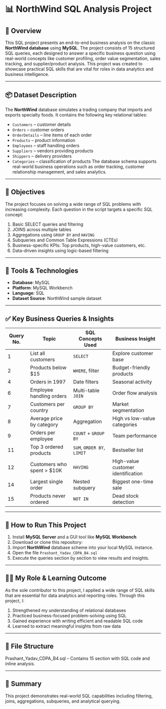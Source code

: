 # 📊 NorthWind SQL Analysis Project

## 🧠 Overview
This SQL project presents an end-to-end business analysis on the classic **NorthWind database** using **MySQL**.
The project consists of 15 structured SQL queries, each designed to answer a specific business question using real-world concepts like customer profiling, 
order value segmentation, sales tracking, and supplier/product analysis.
This project was created to showcase practical SQL skills that are vital for roles in data analytics and business intelligence.

---

## 📦 Dataset Description
The **NorthWind** database simulates a trading company that imports and exports specialty foods. It contains the following key relational tables:

- `Customers` – customer details
- `Orders` – customer orders
- `OrderDetails` – line items of each order
- `Products` – product information
- `Employees` – staff handling orders
- `Suppliers` – vendors providing products
- `Shippers` – delivery providers
- `Categories` – classification of products
The database schema supports real-world business operations such as order tracking, customer relationship management, and sales analytics.

---

## 🎯 Objectives

The project focuses on solving a wide range of SQL problems with increasing complexity. Each question in the script targets a specific SQL concept:
1. Basic SELECT queries and filtering
2. JOINS across multiple tables
3. Aggregations using `GROUP BY` and `HAVING`
4. Subqueries and Common Table Expressions (CTEs)
5. Business-specific KPIs: Top products, high-value customers, etc.
6. Data-driven insights using logic-based filtering

---

## 🧰 Tools & Technologies

- **Database**: MySQL
- **Platform**: MySQL Workbench
- **Language**: SQL
- **Dataset Source**: NorthWind sample dataset

---

## ✅ Key Business Queries & Insights

| Query No. | Topic | SQL Concepts Used | Business Insight |
|----------|-------|-------------------|------------------|
| 1 | List all customers | `SELECT` | Explore customer base |
| 2 | Products below $15 | `WHERE`, filter | Budget-friendly products |
| 4 | Orders in 1997 | Date filters | Seasonal activity |
| 6 | Employee handling orders | Multi-table `JOIN` | Order flow analysis |
| 7 | Customers per country | `GROUP BY` | Market segmentation |
| 8 | Average price by category | Aggregation | High vs low-value categories |
| 9 | Orders per employee | `COUNT` + `GROUP BY` | Team performance |
| 11 | Top 3 ordered products | `SUM`, `ORDER BY`, `LIMIT` | Bestseller list |
| 12 | Customers who spent > $10K | `HAVING` | High-value customer identification |
| 14 | Largest single order | Nested subquery | Biggest one-time sale |
| 15 | Products never ordered | `NOT IN` | Dead stock detection |

---

## 🚀 How to Run This Project

1. Install **MySQL Server** and a GUI tool like **MySQL Workbench**
2. Download or clone this repository:
3. Import **NorthWind** database scheme into your local MySQL instance.
4. Open the file `Prashant_Yadav_CDPA_B4.sql`
5. Execute the queries section by section to view results and insights.

---

## 🧑‍💻 My Role & Learning Outcome

As the sole contributor to this project, I applied a wide range of SQL skills that are essential for data analytics and reporting roles.
Through this project, I:
1. Strengthened my understanding of relational databases
2. Practiced business-focused problem-solving using SQL
3. Gained experience with writing efficient and readable SQL code
4. Learned to extract meaningful insights from raw data

--- 

## 📎 File Structure
Prashant_Yadav_CDPA_B4.sql – Contains 15 section with SQL code and inline analysis.

---

## 📌 Summary
This project demonstrates real-world SQL capabilities including filtering, joins, aggregations, subqueries, and analytical querying.
